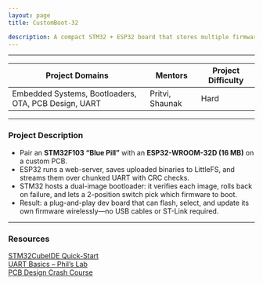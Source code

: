 ```yaml
---
layout: page
title: CustomBoot-32 

description: A compact STM32 + ESP32 board that stores multiple firmware images and updates itself over Wi-Fi.  
---
```


---

| Project Domains                                       |Mentors | Project Difficulty |
|-------------------------------------------------------|-------|------------|
| Embedded Systems, Bootloaders, OTA, PCB Design, UART  | Pritvi, Shaunak |Hard               |

---

### Project Description

* Pair an **STM32F103 “Blue Pill”** with an **ESP32-WROOM-32D (16 MB)** on a custom PCB.  
* ESP32 runs a web-server, saves uploaded binaries to LittleFS, and streams them over chunked UART with CRC checks.  
* STM32 hosts a dual-image bootloader: it verifies each image, rolls back on failure, and lets a 2-position switch pick which firmware to boot.  
* Result: a plug-and-play dev board that can flash, select, and update its own firmware wirelessly—no USB cables or ST-Link required.

---

### Resources

[STM32CubeIDE Quick-Start](https://youtube.com/playlist?list=PLNyfXcjhOAwO5HNTKpZPsqBhelLF2rWQx)<br>
[UART Basics – Phil’s Lab](https://www.youtube.com/watch?v=15zXAhsVx0k)<br>
[PCB Design Crash Course](https://youtube.com/playlist?list=PLEBQazB0HUyR24ckSZ5u05TZHV9khgA1O)<br>
